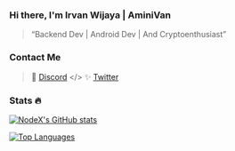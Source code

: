 ### Hi there, I'm Irvan Wijaya | AminiVan

> “Backend Dev | Android Dev | And Cryptoenthusiast”

### Contact Me

> 💬 [Discord](https://discordapp.com/users/384695933557932032) </> ✨ [Twitter](https://twitter.com/IrvanWij)

### Stats 🔥
[![NodeX's GitHub stats](https://github-readme-stats.vercel.app/api?username=IrvanWijayaSardam&show_icons=true&theme=dark)](https://github.com/anuraghazra/github-readme-stats)

[![Top Languages](https://github-readme-stats.vercel.app/api/top-langs/?username=IrvanWijayaSardam&layout=compact&theme=dark)](https://github.com/anuraghazra/github-readme-stats)
